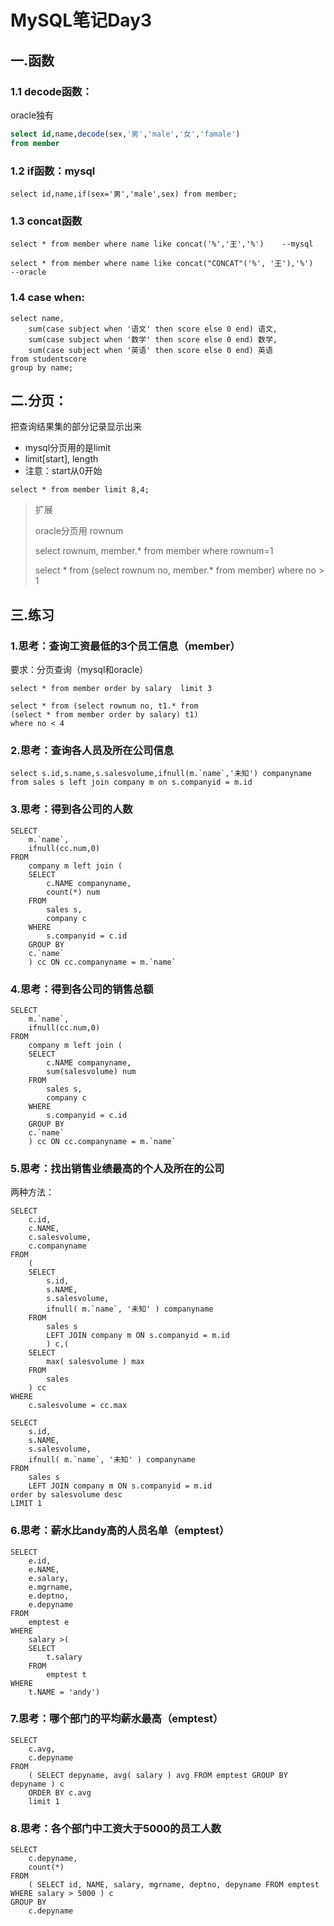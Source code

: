 # MySQL笔记Day3



## 一.函数

### 1.1 decode函数： 

oracle独有

```sql
select id,name,decode(sex,'男','male','女','famale') 
from member
```



### 1.2 if函数：mysql

```mysql
select id,name,if(sex='男','male',sex) from member;
```





### 1.3 concat函数

```mysql
select * from member where name like concat('%','王','%')	--mysql

select * from member where name like concat("CONCAT"('%', '王'),'%')  --oracle
```





### 1.4 case when:

```mysql
select name,
	sum(case subject when '语文' then score else 0 end) 语文,
	sum(case subject when '数学' then score else 0 end) 数学,
	sum(case subject when '英语' then score else 0 end) 英语
from studentscore
group by name;
```






  ## 二.分页：

把查询结果集的部分记录显示出来

- mysql分页用的是limit
- limit[start], length
- 注意：start从0开始



```mysql
select * from member limit 8,4;
```



> 扩展
>
> oracle分页用 rownum
>
> select rownum, member.* from member where rownum=1
>
> select * from (select rownum no, member.* from member) 
> where no > 1

## 三.练习

### 1.思考：查询工资最低的3个员工信息（member）
要求：分页查询（mysql和oracle）

```mysql
select * from member order by salary  limit 3 

select * from (select rownum no, t1.* from
(select * from member order by salary) t1)
where no < 4

```

### 2.思考：查询各人员及所在公司信息

```mysql
select s.id,s.name,s.salesvolume,ifnull(m.`name`,'未知') companyname from sales s left join company m on s.companyid = m.id
```



### 3.思考：得到各公司的人数

```mysql
SELECT
	m.`name`,
	ifnull(cc.num,0)
FROM
	company m left join (
	SELECT
		c.NAME companyname,
		count(*) num 
	FROM
		sales s,
		company c 
	WHERE
		s.companyid = c.id 
	GROUP BY
	c.`name` 
	) cc ON cc.companyname = m.`name`
```



### 4.思考：得到各公司的销售总额

```mysql
SELECT
	m.`name`,
	ifnull(cc.num,0)
FROM
	company m left join (
	SELECT
		c.NAME companyname,
		sum(salesvolume) num 
	FROM
		sales s,
		company c 
	WHERE
		s.companyid = c.id 
	GROUP BY
	c.`name` 
	) cc ON cc.companyname = m.`name`
```



### 5.思考：找出销售业绩最高的个人及所在的公司
两种方法：

```mysql
SELECT
	c.id,
	c.NAME,
	c.salesvolume,
	c.companyname 
FROM
	(
	SELECT
		s.id,
		s.NAME,
		s.salesvolume,
		ifnull( m.`name`, '未知' ) companyname 
	FROM
		sales s
		LEFT JOIN company m ON s.companyid = m.id 
		) c,(
	SELECT
		max( salesvolume ) max 
	FROM
		sales 
	) cc 
WHERE
	c.salesvolume = cc.max
```



```mysql
SELECT
	s.id,
	s.NAME,
	s.salesvolume,
	ifnull( m.`name`, '未知' ) companyname 
FROM
	sales s
	LEFT JOIN company m ON s.companyid = m.id
order by salesvolume desc
LIMIT 1
```



### 6.思考：薪水比andy高的人员名单（emptest）

```mysql
SELECT
	e.id,
	e.NAME,
	e.salary,
	e.mgrname,
	e.deptno,
	e.depyname 
FROM
	emptest e
WHERE
	salary >(
	SELECT
		t.salary 
	FROM
		emptest t
WHERE
	t.NAME = 'andy')
```



### 7.思考：哪个部门的平均薪水最高（emptest）

````mysql
SELECT
	c.avg,
	c.depyname
FROM
	( SELECT depyname, avg( salary ) avg FROM emptest GROUP BY depyname ) c
	ORDER BY c.avg
	limit 1
````



### 8.思考：各个部门中工资大于5000的员工人数

```mysql
SELECT
	c.depyname,
	count(*) 
FROM
	( SELECT id, NAME, salary, mgrname, deptno, depyname FROM emptest WHERE salary > 5000 ) c 
GROUP BY
	c.depyname
```

